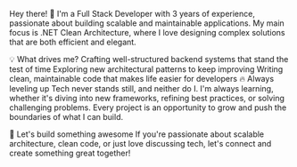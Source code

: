 Hey there! 👋
I'm a Full Stack Developer with 3 years of experience, passionate about building scalable and maintainable applications. My main focus is .NET Clean Architecture, where I love designing complex solutions that are both efficient and elegant.

💡 What drives me?
Crafting well-structured backend systems that stand the test of time
Exploring new architectural patterns to keep improving
Writing clean, maintainable code that makes life easier for developers
🔥 Always leveling up
Tech never stands still, and neither do I. I'm always learning, whether it's diving into new frameworks, refining best practices, or solving challenging problems. Every project is an opportunity to grow and push the boundaries of what I can build.

🚀 Let's build something awesome
If you're passionate about scalable architecture, clean code, or just love discussing tech, let's connect and create something great together!
